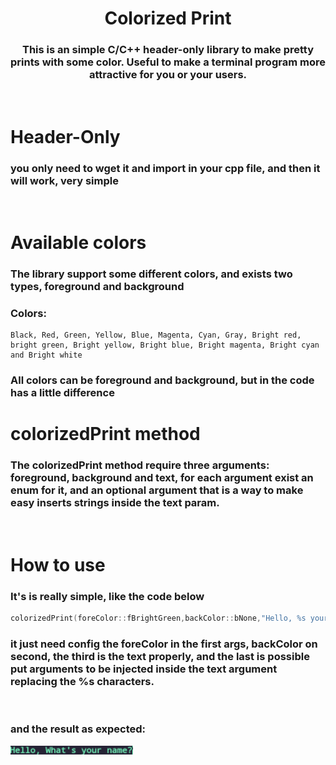 <div align="center">
    <h1>Colorized Print</h1>
    <h3>This is an simple C/C++ header-only library to make pretty prints with some color. Useful to make a terminal program more attractive for you or your users.</h3>
</div>

</br>

# Header-Only
### you only need to wget it and import in your cpp file, and then it will work, very simple

</br>

# Available colors
### The library support some different colors, and exists two types, foreground and background

### Colors:

    Black, Red, Green, Yellow, Blue, Magenta, Cyan, Gray, Bright red, bright green, Bright yellow, Bright blue, Bright magenta, Bright cyan and Bright white

### All colors can be foreground and background, but in the code has a little difference

# colorizedPrint method
### The colorizedPrint method require three arguments: foreground, background and text, for each argument exist an enum for it, and an optional argument that is a way to make easy inserts strings inside the text param.

<br/>

# How to use
### It's is really simple, like the code below
```C++
colorizedPrint(foreColor::fBrightGreen,backColor::bNone,"Hello, %s your %s",{"What's","name?"});
```
### it just need config the foreColor in the first args, backColor on second, the third is the text properly, and the last is possible put arguments to be injected inside the text argument replacing the %s characters.

<br/>

### and the result as expected:

<img height="14px" src="./images/example.png">




